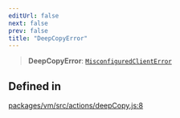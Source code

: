```yaml
---
editUrl: false
next: false
prev: false
title: "DeepCopyError"
---
```


> **DeepCopyError**: [`MisconfiguredClientError`](/reference/tevm/errors/classes/misconfiguredclienterror/)

## Defined in

[packages/vm/src/actions/deepCopy.js:8](https://github.com/qbzzt/tevm-monorepo/blob/main/packages/vm/src/actions/deepCopy.js#L8)
